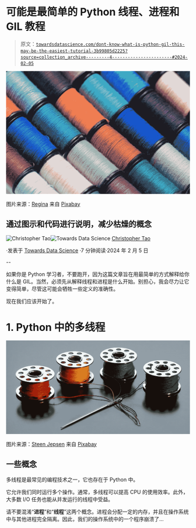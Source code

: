 # 可能是最简单的 Python 线程、进程和 GIL 教程

> 原文：[`towardsdatascience.com/dont-know-what-is-python-gil-this-may-be-the-easiest-tutorial-3b99805d2225?source=collection_archive---------4-----------------------#2024-02-05`](https://towardsdatascience.com/dont-know-what-is-python-gil-this-may-be-the-easiest-tutorial-3b99805d2225?source=collection_archive---------4-----------------------#2024-02-05)

![](img/da1186ff350c7481a5485a4ad8ed6cda.png)

图片来源：[Regina](https://pixabay.com/users/r391n4-3182451/?utm_source=link-attribution&utm_medium=referral&utm_campaign=image&utm_content=2171040) 来自 [Pixabay](https://pixabay.com//?utm_source=link-attribution&utm_medium=referral&utm_campaign=image&utm_content=2171040)

## 通过图示和代码进行说明，减少枯燥的概念

[](https://christophertao.medium.com/?source=post_page---byline--3b99805d2225--------------------------------)![Christopher Tao](https://christophertao.medium.com/?source=post_page---byline--3b99805d2225--------------------------------)[](https://towardsdatascience.com/?source=post_page---byline--3b99805d2225--------------------------------)![Towards Data Science](https://towardsdatascience.com/?source=post_page---byline--3b99805d2225--------------------------------) [Christopher Tao](https://christophertao.medium.com/?source=post_page---byline--3b99805d2225--------------------------------)

·发表于 [Towards Data Science](https://towardsdatascience.com/?source=post_page---byline--3b99805d2225--------------------------------) ·7 分钟阅读·2024 年 2 月 5 日

--

如果你是 Python 学习者，不要跑开，因为这篇文章旨在用最简单的方式解释给你什么是 GIL。当然，必须先从解释线程和进程是什么开始。别担心，我会尽力让它变得简单，尽管这可能会牺牲一些定义的准确性。

现在我们应该开始了。

# 1\. Python 中的多线程

![](img/e512eda1afcdf85d17718e660377fd98.png)

图片来源：[Steen Jepsen](https://pixabay.com/users/steenjepsen-1490089/?utm_source=link-attribution&utm_medium=referral&utm_campaign=image&utm_content=1232723) 来自 [Pixabay](https://pixabay.com//?utm_source=link-attribution&utm_medium=referral&utm_campaign=image&utm_content=1232723)

## 一些概念

多线程是最常见的编程技术之一，它也存在于 Python 中。

它允许我们同时运行多个操作。通常，多线程可以提高 CPU 的使用效率。此外，大多数 I/O 任务也能从并发运行的线程中受益。

请不要混淆“**进程**”和“**线程**”这两个概念。进程会分配一定的内存，并且在操作系统中与其他进程完全隔离。因此，我们的操作系统中的一个程序崩溃了…
